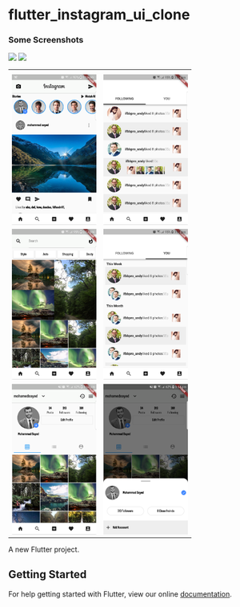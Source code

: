 # flutter_instagram_ui_clone

### Some Screenshots

<img src="ss_android.jpg" height="300em" />
<img src="ss_ios.png" height="300em" />
<table>
  <tr>
    <th></th>
    <th></th>
  
   <tr>
     <tr>
      <td><img src="home.png" height="300em" /></td>
      <td><img src="fav_following.png" height="300em" /></td>
   <tr>
   <tr>
     <td><img src="search.png" height="300em" /></td>
     <td><img src="you.png" height="300em" /></td>
   <tr>
    <tr>
     <td><img src="prof1111.png" height="300em" /></td>
     <td><img src="prof2222.png" height="300em" /></td>
   <tr>
  
</table>
 


A new Flutter project.

## Getting Started

For help getting started with Flutter, view our online
[documentation](https://flutter.io/).
